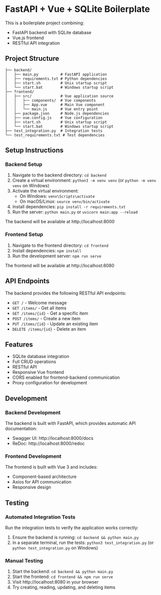 # FastAPI + Vue + SQLite Boilerplate

This is a boilerplate project combining:
- FastAPI backend with SQLite database
- Vue.js frontend
- RESTful API integration

## Project Structure
```
├── backend/
│   ├── main.py          # FastAPI application
│   ├── requirements.txt # Python dependencies
│   ├── start.sh         # Unix startup script
│   └── start.bat        # Windows startup script
├── frontend/
│   ├── src/             # Vue application source
│   │   ├── components/  # Vue components
│   │   ├── App.vue      # Main Vue component
│   │   └── main.js      # Vue entry point
│   ├── package.json     # Node.js dependencies
│   ├── vue.config.js    # Vue configuration
│   ├── start.sh         # Unix startup script
│   └── start.bat        # Windows startup script
├── test_integration.py  # Integration tests
└── test_requirements.txt # Test dependencies
```

## Setup Instructions

### Backend Setup
1. Navigate to the backend directory: `cd backend`
2. Create a virtual environment: `python3 -m venv venv` (or `python -m venv venv` on Windows)
3. Activate the virtual environment:
   - On Windows: `venv\Scripts\activate`
   - On macOS/Linux: `source venv/bin/activate`
4. Install dependencies: `pip install -r requirements.txt`
5. Run the server: `python main.py` or `uvicorn main:app --reload`

The backend will be available at http://localhost:8000

### Frontend Setup
1. Navigate to the frontend directory: `cd frontend`
2. Install dependencies: `npm install`
3. Run the development server: `npm run serve`

The frontend will be available at http://localhost:8080

## API Endpoints

The backend provides the following RESTful API endpoints:

- `GET /` - Welcome message
- `GET /items/` - Get all items
- `GET /items/{id}` - Get a specific item
- `POST /items/` - Create a new item
- `PUT /items/{id}` - Update an existing item
- `DELETE /items/{id}` - Delete an item

## Features

- SQLite database integration
- Full CRUD operations
- RESTful API
- Responsive Vue frontend
- CORS enabled for frontend-backend communication
- Proxy configuration for development

## Development

### Backend Development
The backend is built with FastAPI, which provides automatic API documentation:
- Swagger UI: http://localhost:8000/docs
- ReDoc: http://localhost:8000/redoc

### Frontend Development
The frontend is built with Vue 3 and includes:
- Component-based architecture
- Axios for API communication
- Responsive design

## Testing

### Automated Integration Tests
Run the integration tests to verify the application works correctly:
1. Ensure the backend is running: `cd backend && python main.py`
2. In a separate terminal, run the tests: `python3 test_integration.py` (or `python test_integration.py` on Windows)

### Manual Testing
1. Start the backend: `cd backend && python main.py`
2. Start the frontend: `cd frontend && npm run serve`
3. Visit http://localhost:8080 in your browser
4. Try creating, reading, updating, and deleting items